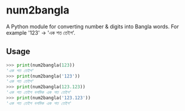 # num2bangla
A Python module for converting number &amp; digits into Bangla words. For example '123' -> 'এক শত তেইশ'.

## Usage
```python
>>> print(num2bangla(123))
'এক শত তেইশ'
>>> print(num2bangla('123'))
'এক শত তেইশ'
>>> print(num2bangla(123.123))
'এক শত তেইশ দশমিক এক শত তেইশ'
>>> print(num2bangla('123.123'))
'এক শত তেইশ দশমিক এক শত তেইশ'
```

